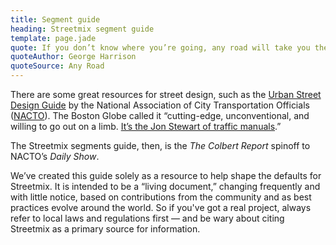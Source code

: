 ```yaml
---
title: Segment guide
heading: Streetmix segment guide
template: page.jade
quote: If you don’t know where you’re going, any road will take you there.
quoteAuthor: George Harrison
quoteSource: Any Road
---
```



There are some great resources for street design, such as the [Urban Street Design Guide][NACTO] by the National Association of City Transportation Officials ([NACTO](http://nacto.org/)). The Boston Globe called it “cutting-edge, unconventional, and willing to go out on a limb. [It’s the Jon Stewart of traffic manuals](http://www.bostonglobe.com/metro/2014/04/05/starts-and-stops/mhOziSyQznrGK5hzHpHU7M/story.html).”

The Streetmix segments guide, then, is the _The Colbert Report_ spinoff to NACTO’s _Daily Show_.

We’ve created this guide solely as a resource to help shape the defaults for Streetmix. It is intended to be a “living document,” changing frequently and with little notice, based on contributions from the community and as best practices evolve around the world. So if you've got a real project, always refer to local laws and regulations first &mdash; and be wary about citing Streetmix as a primary source for information.

[NACTO]: http://nacto.org/usdg/
[Streetmix]: http://streetmix.net/

